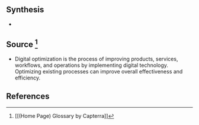 ## Synthesis
- 
## Source [^1]
- Digital optimization is the process of improving products, services, workflows, and operations by implementing digital technology. Optimizing existing processes can improve overall effectiveness and efficiency.
## References

[^1]: [[(Home Page) Glossary by Capterra]]